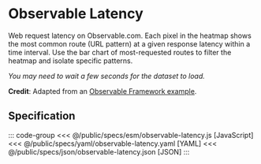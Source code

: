 <script setup>
  import { coordinator } from '@uwdata/vgplot';
  coordinator().clear();
</script>

# Observable Latency

Web request latency on Observable.com.
Each pixel in the heatmap shows the most common route (URL pattern) at a given response latency within a time interval.
Use the bar chart of most-requested routes to filter the heatmap and isolate specific patterns.

_You may need to wait a few seconds for the dataset to load._

<Example spec="/specs/yaml/observable-latency.yaml" />

**Credit**: Adapted from an [Observable Framework example](https://observablehq.com/framework/examples/api/).

## Specification

::: code-group
<<< @/public/specs/esm/observable-latency.js [JavaScript]
<<< @/public/specs/yaml/observable-latency.yaml [YAML]
<<< @/public/specs/json/observable-latency.json [JSON]
:::
